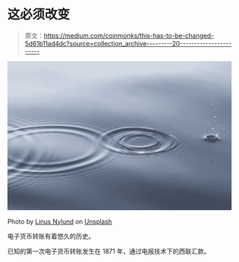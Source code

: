 # 这必须改变

> 原文：<https://medium.com/coinmonks/this-has-to-be-changed-5d61b11ad4dc?source=collection_archive---------20----------------------->

![](img/a2bf2d2950ac7f5b974777ecb0601a6a.png)

Photo by [Linus Nylund](https://unsplash.com/@dreamsoftheoceans?utm_source=medium&utm_medium=referral) on [Unsplash](https://unsplash.com?utm_source=medium&utm_medium=referral)

电子货币转账有着悠久的历史。

已知的第一次电子货币转账发生在 1871 年，通过电报技术下的西联汇款。
